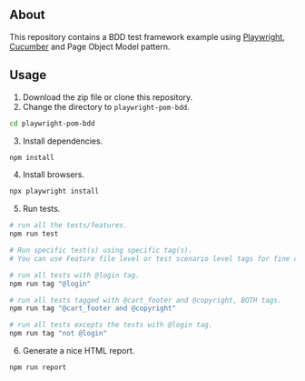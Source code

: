 ## About

This repository contains a BDD test framework example using [Playwright](https://playwright.dev), [Cucumber](https://www.npmjs.com/package/@cucumber/cucumber) and Page Object Model pattern.

## Usage

1. Download the zip file or clone this repository.
2. Change the directory to `playwright-pom-bdd`.

```sh
cd playwright-pom-bdd
```

3. Install dependencies.

```sh
npm install
```

4. Install browsers.
```sh
npx playwright install
```

5. Run tests.

```sh
# run all the tests/features.
npm run test

# Run specific test(s) using specific tag(s).
# You can use Feature file level or test scenario level tags for fine control over execution.

# run all tests with @login tag.
npm run tag "@login"

# run all tests tagged with @cart_footer and @copyright, BOTH tags.
npm run tag "@cart_footer and @copyright"

# run all tests excepts the tests with @login tag.
npm run tag "not @login"
```

6. Generate a nice HTML report.

```sh
npm run report
```
